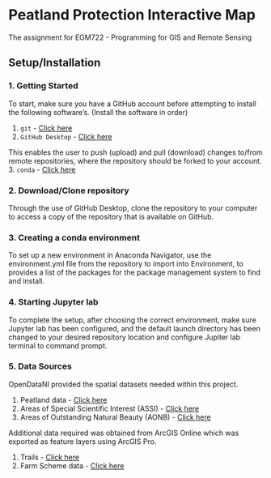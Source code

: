 # Peatland Protection Interactive Map
The assignment for EGM722 -  Programming for GIS and Remote Sensing

## Setup/Installation 

### 1. Getting Started
To start, make sure you have a GitHub account before attempting to install the following software’s. 
(Install the software in order)

1. `git` - [Click here](https://git-scm.com/downloads)
2. `GitHub Desktop` - [Click here](https://github.com/apps/desktop)

This enables the user to push (upload) and pull (download) changes to/from remote repositories, where the repository should be forked to your account.
3. `conda` - [Click here](https://www.anaconda.com/docs/getting-started/anaconda/install)
   
### 2. Download/Clone repository
Through the use of GitHub Desktop, clone the repository to your computer to access a copy of the repository that is available on GitHub. 

### 3. Creating a conda environment
To set up a new environment in Anaconda Navigator, use the environment.yml file from the repository to import into Environment, to provides a list of the packages for the package management system to find and install.

### 4. Starting Jupyter lab
To complete the setup, after choosing the correct environment, make sure Jupyter lab has been configured, and the default launch directory has been changed to  your desired repository location and configure Jupiter lab terminal to command prompt.

### 5. Data Sources
OpenDataNI provided the spatial datasets needed within this project.

1. Peatland data - [Click here](https://admin.opendatani.gov.uk/dataset/priority-habitats-peatland/resource/79198aff-6624-4446-9bb6-e2c462c8c40f)
2. Areas of Special Scientific Interest (ASSI) - [Click here](https://www.opendatani.gov.uk/dataset/areas-of-special-scientific-interest)
3. Areas of Outstanding Natural Beauty (AONB) - [Click here](https://admin.opendatani.gov.uk/dataset/areas-of-outstanding-natural-beauty)

Additional data required was obtained from ArcGIS Online which was exported as feature layers using ArcGIS Pro.

1. Trails - [Click here](https://www.arcgis.com/home/item.html?id=881115156f08432a8dbd38b40d56bc4a)
2. Farm Scheme data - [Click here](https://www.arcgis.com/home/item.html?id=881115156f08432a8dbd38b40d56bc4a)